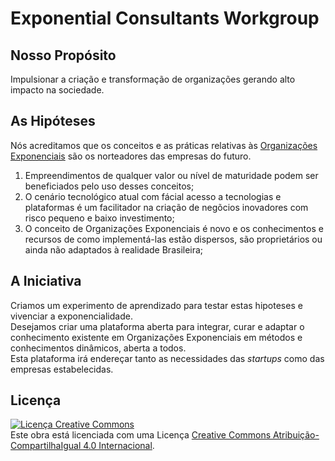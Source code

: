 # Exponential Consultants Workgroup

## Nosso Propósito

Impulsionar a criação e transformação de organizações gerando alto impacto na sociedade.

## As Hipóteses

Nós acreditamos que os conceitos e as práticas relativas às [Organizações Exponenciais](http://exponentialorgs.com) são os norteadores das empresas do futuro.

1. Empreendimentos de qualquer valor ou nível de maturidade podem ser beneficiados pelo uso desses conceitos;
2. O cenário tecnológico atual com fácial acesso a tecnologias e plataformas é um facilitador na criação de negõcios inovadores com risco pequeno e baixo investimento;
3. O conceito de Organizações Exponenciais é novo e os conhecimentos e recursos de como implementá-las estão dispersos, são proprietários ou ainda não adaptados à realidade Brasileira;

## A Iniciativa

Criamos um experimento de aprendizado para testar estas hipoteses e vivenciar a exponencialidade.  
Desejamos criar uma plataforma aberta para integrar, curar e adaptar o conhecimento existente em Organizações Exponenciais em métodos e conhecimentos dinâmicos, aberta a todos.  
Esta plataforma irá endereçar tanto as necessidades das *startups* como das empresas estabelecidas.

## Licença
    
<a rel="license" href="http://creativecommons.org/licenses/by-sa/4.0/"><img alt="Licença Creative Commons" style="border-width:0" src="https://i.creativecommons.org/l/by-sa/4.0/88x31.png" /></a><br />Este obra está licenciada com uma Licença <a rel="license" href="http://creativecommons.org/licenses/by-sa/4.0/">Creative Commons Atribuição-CompartilhaIgual 4.0 Internacional</a>.
